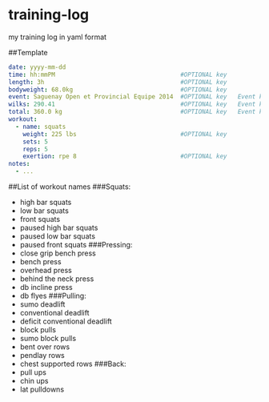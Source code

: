 training-log
============

my training log in yaml format

##Template
```yaml
date: yyyy-mm-dd
time: hh:mmPM                                   #OPTIONAL key
length: 3h                                      #OPTIONAL key
bodyweight: 68.0kg                              #OPTIONAL key
event: Saguenay Open et Provincial Equipe 2014  #OPTIONAL key   Event key
wilks: 290.41                                   #OPTIONAL key   Event key
total: 360.0 kg                                 #OPTIONAL key   Event key
workout:
  - name: squats
    weight: 225 lbs                             #OPTIONAL key
    sets: 5
    reps: 5
    exertion: rpe 8                             #OPTIONAL key
notes:
  - ...
```

##List of workout names
###Squats:
- high bar squats
- low bar squats
- front squats
- paused high bar squats
- paused low bar squats
- paused front squats
###Pressing:
- close grip bench press
- bench press
- overhead press
- behind the neck press
- db incline press
- db flyes
###Pulling:
- sumo deadlift
- conventional deadlift
- deficit conventional deadlift
- block pulls
- sumo block pulls
- bent over rows
- pendlay rows
- chest supported rows
###Back:
- pull ups
- chin ups
- lat pulldowns